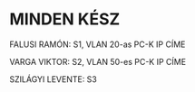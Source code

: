 # MINDEN KÉSZ
FALUSI RAMÓN: S1, VLAN 20-as PC-K IP CÍME

VARGA VIKTOR: S2, VLAN 50-es PC-K IP CÍME

SZILÁGYI LEVENTE: S3
